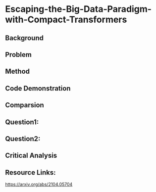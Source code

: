 # Escaping-the-Big-Data-Paradigm-with-Compact-Transformers

## Background

## Problem

## Method

## Code Demonstration

## Comparsion

## Question1:

## Question2:

## Critical Analysis








## Resource Links:
https://arxiv.org/abs/2104.05704
